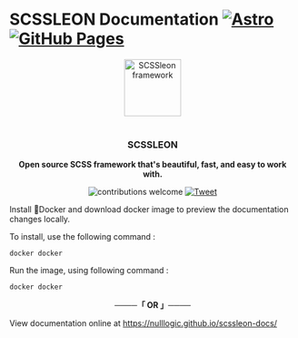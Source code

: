# SCSSLEON Documentation [![Astro](https://img.shields.io/badge/Astro-071d08?logo=astro&logoColor=fff)](#) [![GitHub Pages](https://img.shields.io/badge/GitHub%20Pages-121013?logo=github&logoColor=white)](#)

<div align="center">
  <a href="https://mintlify.com">
    <a href="https://nulllogic.github.io/scssleon-docs/" title="SCSSLEON documentation" target="_blank">
        <picture>
          <source media="(prefers-color-scheme: dark)" srcset="https://nulllogic.github.io/scssleon-docs/favicon.svg">
          <img alt="SCSSleon framework" src="https://nulllogic.github.io/scssleon-docs/favicon.svg" width="100" height="100">
        </picture>
        </a>
    <br />
  </a>
  <br />
  <p>
    <h3>
      <b>
        SCSSLEON
      </b>
    </h3>
  </p>
  <p>
    <b>
      Open source SCSS framework that's beautiful, fast, and easy to work with.
    </b>
  </p>
  <p>

![contributions welcome](https://img.shields.io/badge/contributions-welcome-brightgreen?logo=github) [![Tweet](https://img.shields.io/twitter/url?url=https%3A%2F%2Fnulllogic.net%2F)](https://x.com/intent/tweet?url=&text=Check%20out%20%40nulllogic)

  </p>
</div>

Install 🐳Docker and download docker image to preview the documentation changes locally.

To install, use the following command :

```
docker docker
```

Run the image, using following command :

```
docker docker
```

<p align="center">
    <b>
      ────「 OR 」────
    </b>
</p>

View documentation online at https://nulllogic.github.io/scssleon-docs/